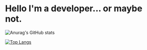 # Hello I'm a developer... or maybe not.

![Anurag's GitHub stats](https://github-readme-stats.vercel.app/api?username=spawayz&show_icons=true&theme=dark)
<br/>

[![Top Langs](https://github-readme-stats.vercel.app/api/top-langs/?username=spawayz&layout=compact&theme=dark)](https://github.com/anuraghazra/github-readme-stats)

